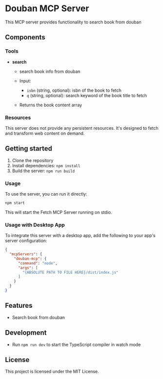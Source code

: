 # Douban MCP Server

This MCP server provides functionality to search book from douban

## Components

### Tools

- **search**
  - search book info from douban
  - Input:
    - `isbn` (string, optional): isbn of the book to fetch
    - `q` (string, optional): search keyword of the book title to fetch

  - Returns the book content array

### Resources

This server does not provide any persistent resources. It's designed to fetch and transform web content on demand.

## Getting started

1. Clone the repository
2. Install dependencies: `npm install`
3. Build the server: `npm run build`

### Usage

To use the server, you can run it directly:

```bash
npm start
```

This will start the Fetch MCP Server running on stdio.

### Usage with Desktop App

To integrate this server with a desktop app, add the following to your app's server configuration:

```json
{
  "mcpServers": {
    "douban-mcp": {
      "command": "node",
      "args": [
        "{ABSOLUTE PATH TO FILE HERE}/dist/index.js"
      ]
    }
  }
}
```

## Features

- Search book from douban

## Development

- Run `npm run dev` to start the TypeScript compiler in watch mode

## License

This project is licensed under the MIT License.
